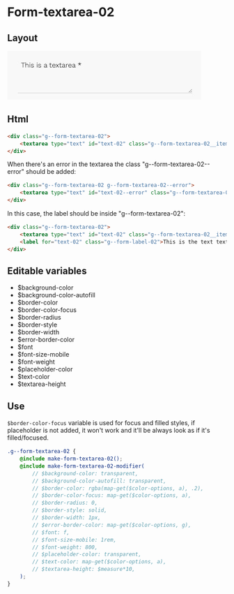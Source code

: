 # Form-textarea-02

## Layout

![alt text][textarea-02]

[textarea-02]: /src/img/global-components/form-fields/textarea-02.jpg

## Html

```html
<div class="g--form-textarea-02">
    <textarea type="text" id="text-02" class="g--form-textarea-02__item" placeholder="placeholder">
</div>
```

When there's an error in the textarea the class "g--form-textarea-02--error" should be added:

```html
<div class="g--form-textarea-02 g--form-textarea-02--error">
    <textarea type="text" id="text-02--error" class="g--form-textarea-02__item" placeholder="placeholder">
</div>
```

In this case, the label should be inside "g--form-textarea-02":

```html
<div class="g--form-textarea-02">
    <textarea type="text" id="text-02" class="g--form-textarea-02__item" placeholder="placeholder">
    <label for="text-02" class="g--form-label-02">This is the text textarea *</label>
</div>
```

## Editable variables

-   $background-color
-   $background-color-autofill
-   $border-color
-   $border-color-focus
-   $border-radius
-   $border-style
-   $border-width
-   $error-border-color
-   $font
-   $font-size-mobile
-   $font-weight
-   $placeholder-color
-   $text-color
-   $textarea-height

## Use

`$border-color-focus` variable is used for focus and filled styles, if placeholder is not added, it won't work and it'll be always look as if it's filled/focused.

```scss
.g--form-textarea-02 {
    @include make-form-textarea-02();
    @include make-form-textarea-02-modifier(
        // $background-color: transparent,
        // $background-color-autofill: transparent,
        // $border-color: rgba(map-get($color-options, a), .2),
        // $border-color-focus: map-get($color-options, a),
        // $border-radius: 0,
        // $border-style: solid,
        // $border-width: 1px,
        // $error-border-color: map-get($color-options, g),
        // $font: f,
        // $font-size-mobile: 1rem,
        // $font-weight: 800,
        // $placeholder-color: transparent,
        // $text-color: map-get($color-options, a),
        // $textarea-height: $measure*10,
    );
}
```
